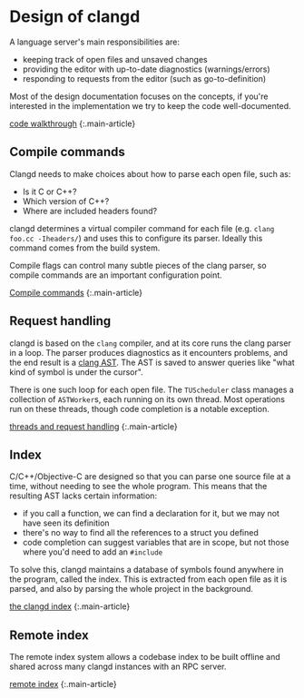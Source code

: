 # Design of clangd

A language server's main responsibilities are:

 - keeping track of open files and unsaved changes
 - providing the editor with up-to-date diagnostics (warnings/errors)
 - responding to requests from the editor (such as go-to-definition)

Most of the design documentation focuses on the concepts, if you're interested
in the implementation we try to keep the code well-documented.

[code walkthrough](/design/code)
{:.main-article}

## Compile commands

Clangd needs to make choices about how to parse each open file, such as:
 - Is it C or C++?
 - Which version of C++?
 - Where are included headers found?

clangd determines a virtual compiler command for each file
(e.g. `clang foo.cc -Iheaders/`) and uses this to configure its parser.
Ideally this command comes from the build system.

Compile flags can control many subtle pieces of the clang parser, so compile
commands are an important configuration point.

[Compile commands](/design/compile-commands)
{:.main-article}

## Request handling

clangd is based on the `clang` compiler, and at its core runs the clang parser
in a loop. The parser produces diagnostics as it encounters problems, and the
end result is a [clang AST]. The AST is saved to answer queries like "what kind
of symbol is under the cursor".

[clang AST]: https://clang.llvm.org/docs/IntroductionToTheClangAST.html

There is one such loop for each open file. The `TUScheduler` class manages a
collection of `ASTWorker`s, each running on its own thread. Most operations run
on these threads, though code completion is a notable exception.

[threads and request handling](/design/threads)
{:.main-article}

## Index

C/C++/Objective-C are designed so that you can parse one source file at a time,
without needing to see the whole program. This means that the resulting AST
lacks certain information:

- if you call a function, we can find a declaration for it, but we may not
  have seen its definition
- there's no way to find all the references to a struct you defined
- code completion can suggest variables that are in scope, but not those
  where you'd need to add an `#include`

To solve this, clangd maintains a database of symbols found anywhere in the
program, called the index. This is extracted from each open file as it is
parsed, and also by parsing the whole project in the background.

[the clangd index](/design/indexing)
{:.main-article}

## Remote index

The remote index system allows a codebase index to be built offline and shared
across many clangd instances with an RPC server.

[remote index](/design/remote-index)
{:.main-article}
